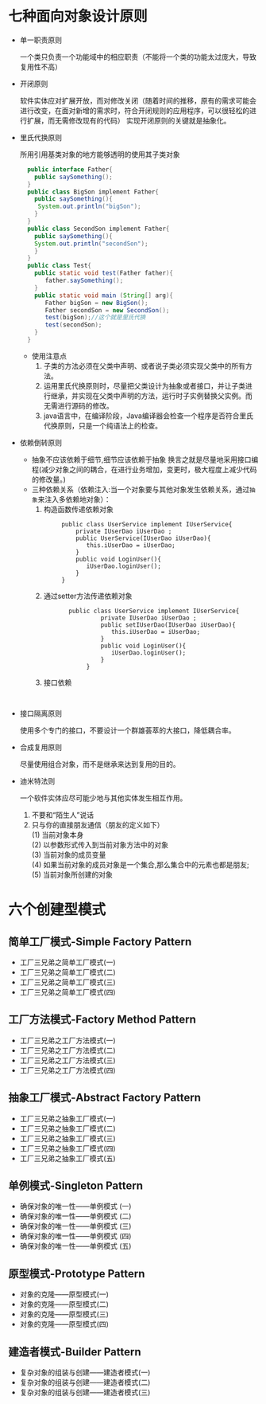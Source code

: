 # 七种面向对象设计原则
* 单一职责原则
 
     一个类只负责一个功能域中的相应职责（不能将一个类的功能太过庞大，导致复用性不高）
* 开闭原则

   软件实体应对扩展开放，而对修改关闭（随着时间的推移，原有的需求可能会进行改变，在面对新增的需求时，符合开闭规则的应用程序，可以很轻松的进行扩展，而无需修改现有的代码）
   实现开闭原则的关键就是抽象化。
* 里氏代换原则

   所用引用基类对象的地方能够透明的使用其子类对象
   
   ```java
     public interface Father{
       public saySomething();
     }
     public class BigSon implement Father{
       public saySomething(){
        System.out.println("bigSon");
       }
     }
     public class SecondSon implement Father{
       public saySomething(){
       System.out.println("secondSon");
       }
     }
     public class Test{
       public static void test(Father father){
          father.saySomething();
       }
       public static void main (String[] arg){
          Father bigSon = new BigSon();
          Father secondSon = new SecondSon();
          test(bigSon);//这个就是里氏代换
          test(secondSon);
       }
     }
  ```
  * 使用注意点
     1. 子类的方法必须在父类中声明、或者说子类必须实现父类中的所有方法。
     2. 运用里氏代换原则时，尽量把父类设计为抽象或者接口，并让子类进行继承，并实现在父类中声明的方法，运行时子实例替换父实例。而无需进行源码的修改。
     3. java语言中，在编译阶段，Java编译器会检查一个程序是否符合里氏代换原则，只是一个纯语法上的检查。
* 依赖倒转原则
   * 抽象不应该依赖于细节,细节应该依赖于抽象 换言之就是尽量地采用接口编程(减少对象之间的耦合，在进行业务增加，变更时，极大程度上减少代码的修改量。)
   * 三种依赖关系（依赖注入:当一个对象要与其他对象发生依赖关系，通过`抽象`来注入多依赖地对象）： 
      1. 构造函数传递依赖对象
          ```angular2html
               public class UserService implement IUserService{
                   private IUserDao iUserDao ;
                   public UserService(IUserDao iUserDao){
                      this.iUserDao = iUserDao;
                   }
                   public void LoginUser(){
                      iUserDao.loginUser();
                   }
               }
          ```
     2. 通过setter方法传递依赖对象
        ```angular2html
               public class UserService implement IUserService{
                        private IUserDao iUserDao ;
                        public setIUserDao(IUserDao iUserDao){
                           this.iUserDao = iUserDao;
                        }
                        public void LoginUser(){
                           iUserDao.loginUser();
                        }
                    }
         ```
      3. 接口依赖
         ```angular2html
              
         ```
* 接口隔离原则

   使用多个专门的接口，不要设计一个群雄荟萃的大接口，降低耦合率。
    
* 合成复用原则

    尽量使用组合对象，而不是继承来达到复用的目的。
* 迪米特法则

    一个软件实体应尽可能少地与其他实体发生相互作用。
    1. 不要和“陌生人”说话
    2. 只与你的直接朋友通信（朋友的定义如下）  
    (1) 当前对象本身  
    (2) 以参数形式传入到当前对象方法中的对象  
    (3) 当前对象的成员变量  
    (4) 如果当前对象的成员对象是一个集合,那么集合中的元素也都是朋友;  
    (5) 当前对象所创建的对象
# 六个创建型模式
  ## 简单工厂模式-Simple Factory Pattern
  * 工厂三兄弟之简单工厂模式(一)
  * 工厂三兄弟之简单工厂模式(二)
  * 工厂三兄弟之简单工厂模式(三)
  * 工厂三兄弟之简单工厂模式(四)
  ## 工厂方法模式-Factory Method Pattern
  * 工厂三兄弟之工厂方法模式(一)
  * 工厂三兄弟之工厂方法模式(二)
  * 工厂三兄弟之工厂方法模式(三)
  * 工厂三兄弟之工厂方法模式(四)
  ## 抽象工厂模式-Abstract Factory Pattern
  * 工厂三兄弟之抽象工厂模式(一)
  * 工厂三兄弟之抽象工厂模式(二)
  * 工厂三兄弟之抽象工厂模式(三)
  * 工厂三兄弟之抽象工厂模式(四)
  * 工厂三兄弟之抽象工厂模式(五)
  ## 单例模式-Singleton Pattern
  * 确保对象的唯一性——单例模式 (一)
  * 确保对象的唯一性——单例模式 (二)
  * 确保对象的唯一性——单例模式 (三)
  * 确保对象的唯一性——单例模式 (四)
  * 确保对象的唯一性——单例模式 (五)
  ## 原型模式-Prototype Pattern
  * 对象的克隆——原型模式(一)
  * 对象的克隆——原型模式(二)
  * 对象的克隆——原型模式(三)
  * 对象的克隆——原型模式(四)
  ## 建造者模式-Builder Pattern
  * 复杂对象的组装与创建——建造者模式(一)
  * 复杂对象的组装与创建——建造者模式(二)
  * 复杂对象的组装与创建——建造者模式(三)
